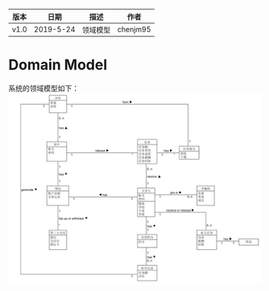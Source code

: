 | 版本 | 日期      | 描述 | 作者   |
| ---- | --------- | ---- | ------ |
| v1.0 | 2019-5-24 | 领域模型 | chenjm95 |

# Domain Model

系统的领域模型如下：
![Domain Model](/imgs/领域模型.png)
